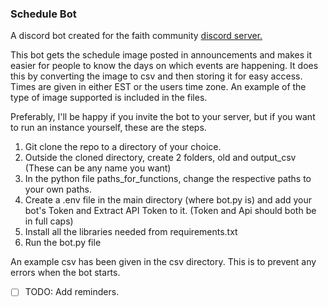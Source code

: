 ### Schedule Bot

A discord bot created for the faith community [discord server.](https://discord.gg/2JVQNmJR8y) 

This bot gets the schedule image posted in announcements and makes it easier for people to know the days on which events are happening. 
It does this by converting the image to csv and then storing it for easy access. 
Times are given in either EST or the users time zone. An example of the type of image supported is included in the files. 

Preferably, I'll be happy if you invite the bot to your server, but if you want to run an instance yourself, these are the steps.

1. Git clone the repo to a directory of your choice.
2. Outside the cloned directory, create 2 folders, old and output_csv (These can be any name you want)
3. In the python file paths_for_functions, change the respective paths to your own paths.
4. Create a .env file in the main directory (where bot.py is) and add your bot's Token and Extract API Token to it. 
   (Token and Api should both be in full caps)
6. Install all the libraries needed from requirements.txt
5. Run the bot.py file

An example csv has been given in the csv directory. This is to prevent any errors when the bot starts. 


- [ ] TODO: Add reminders.